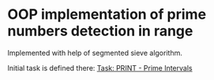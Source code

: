 # OOP implementation of prime numbers detection in range

Implemented with help of segmented sieve algorithm.

Initial task is defined there: [Task: PRINT - Prime Intervals](https://www.spoj.com/problems/PRINT/)